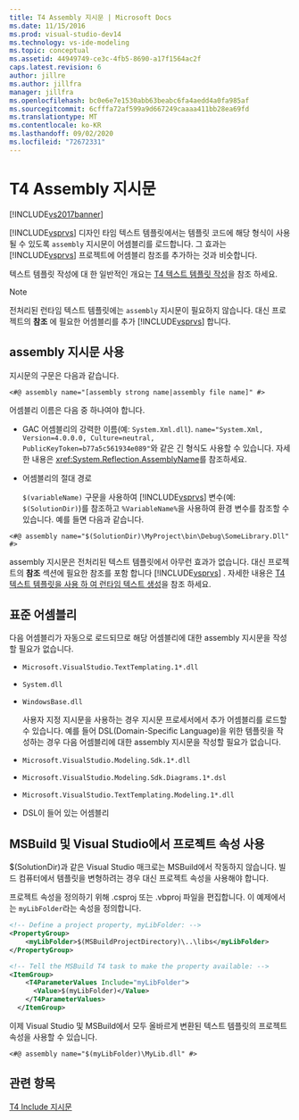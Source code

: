 ```yaml
---
title: T4 Assembly 지시문 | Microsoft Docs
ms.date: 11/15/2016
ms.prod: visual-studio-dev14
ms.technology: vs-ide-modeling
ms.topic: conceptual
ms.assetid: 44949749-ce3c-4fb5-8690-a17f1564ac2f
caps.latest.revision: 6
author: jillre
ms.author: jillfra
manager: jillfra
ms.openlocfilehash: bc0e6e7e1530abb63beabc6fa4aedd4a0fa985af
ms.sourcegitcommit: 6cfffa72af599a9d667249caaaa411bb28ea69fd
ms.translationtype: MT
ms.contentlocale: ko-KR
ms.lasthandoff: 09/02/2020
ms.locfileid: "72672331"
---
```

# <a name="t4-assembly-directive"></a>T4 Assembly 지시문
[!INCLUDE[vs2017banner](../includes/vs2017banner.md)]

[!INCLUDE[vsprvs](../includes/vsprvs-md.md)] 디자인 타임 텍스트 템플릿에서는 템플릿 코드에 해당 형식이 사용될 수 있도록 `assembly` 지시문이 어셈블리를 로드합니다. 그 효과는 [!INCLUDE[vsprvs](../includes/vsprvs-md.md)] 프로젝트에 어셈블리 참조를 추가하는 것과 비슷합니다.

 텍스트 템플릿 작성에 대 한 일반적인 개요는 [T4 텍스트 템플릿 작성](../modeling/writing-a-t4-text-template.md)을 참조 하세요.

> [!NOTE]
> 전처리된 런타임 텍스트 템플릿에는 `assembly` 지시문이 필요하지 않습니다. 대신 프로젝트의 **참조** 에 필요한 어셈블리를 추가 [!INCLUDE[vsprvs](../includes/vsprvs-md.md)] 합니다.

## <a name="using-the-assembly-directive"></a>assembly 지시문 사용
 지시문의 구문은 다음과 같습니다.

```
<#@ assembly name="[assembly strong name|assembly file name]" #>
```

 어셈블리 이름은 다음 중 하나여야 합니다.

- GAC 어셈블리의 강력한 이름(예: `System.Xml.dll`). `name="System.Xml, Version=4.0.0.0, Culture=neutral, PublicKeyToken=b77a5c561934e089"`와 같은 긴 형식도 사용할 수 있습니다. 자세한 내용은 <xref:System.Reflection.AssemblyName>를 참조하세요.

- 어셈블리의 절대 경로

  `$(variableName)` 구문을 사용하여 [!INCLUDE[vsprvs](../includes/vsprvs-md.md)] 변수(예: `$(SolutionDir)`)를 참조하고 `%VariableName%`을 사용하여 환경 변수를 참조할 수 있습니다. 예를 들면 다음과 같습니다.

```
<#@ assembly name="$(SolutionDir)\MyProject\bin\Debug\SomeLibrary.Dll" #>
```

 assembly 지시문은 전처리된 텍스트 템플릿에서 아무런 효과가 없습니다. 대신 프로젝트의 **참조** 섹션에 필요한 참조를 포함 합니다 [!INCLUDE[vsprvs](../includes/vsprvs-md.md)] . 자세한 내용은 [T4 텍스트 템플릿을 사용 하 여 런타임 텍스트 생성](../modeling/run-time-text-generation-with-t4-text-templates.md)을 참조 하세요.

## <a name="standard-assemblies"></a>표준 어셈블리
 다음 어셈블리가 자동으로 로드되므로 해당 어셈블리에 대한 assembly 지시문을 작성할 필요가 없습니다.

- `Microsoft.VisualStudio.TextTemplating.1*.dll`

- `System.dll`

- `WindowsBase.dll`

  사용자 지정 지시문을 사용하는 경우 지시문 프로세서에서 추가 어셈블리를 로드할 수 있습니다. 예를 들어 DSL(Domain-Specific Language)을 위한 템플릿을 작성하는 경우 다음 어셈블리에 대한 assembly 지시문을 작성할 필요가 없습니다.

- `Microsoft.VisualStudio.Modeling.Sdk.1*.dll`

- `Microsoft.VisualStudio.Modeling.Sdk.Diagrams.1*.dsl`

- `Microsoft.VisualStudio.TextTemplating.Modeling.1*.dll`

- DSL이 들어 있는 어셈블리

## <a name="using-project-properties-in-both-msbuild-and-visual-studio"></a><a name="msbuild"></a> MSBuild 및 Visual Studio에서 프로젝트 속성 사용
 $(SolutionDir)과 같은 Visual Studio 매크로는 MSBuild에서 작동하지 않습니다. 빌드 컴퓨터에서 템플릿을 변형하려는 경우 대신 프로젝트 속성을 사용해야 합니다.

 프로젝트 속성을 정의하기 위해 .csproj 또는 .vbproj 파일을 편집합니다. 이 예제에서는 `myLibFolder`라는 속성을 정의합니다.

```xml
<!-- Define a project property, myLibFolder: -->
<PropertyGroup>
    <myLibFolder>$(MSBuildProjectDirectory)\..\libs</myLibFolder>
</PropertyGroup>

<!-- Tell the MSBuild T4 task to make the property available: -->
<ItemGroup>
    <T4ParameterValues Include="myLibFolder">
      <Value>$(myLibFolder)</Value>
    </T4ParameterValues>
  </ItemGroup>

```

 이제 Visual Studio 및 MSBuild에서 모두 올바르게 변환된 텍스트 템플릿의 프로젝트 속성을 사용할 수 있습니다.

```
<#@ assembly name="$(myLibFolder)\MyLib.dll" #>
```

## <a name="see-also"></a>관련 항목
 [T4 Include 지시문](../modeling/t4-include-directive.md)
